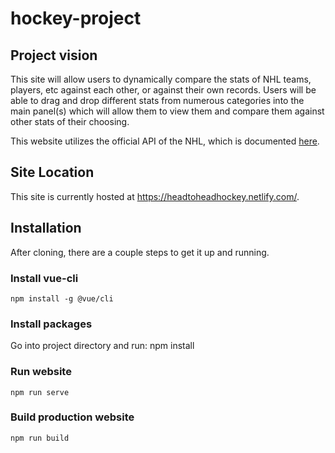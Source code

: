 # hockey-project

## Project vision
This site will allow users to dynamically compare the stats of NHL teams, players, etc against each other, or against their own records. Users will be able to drag and drop different stats from numerous categories into the main panel(s) which will allow them to view them and compare them against other stats of their choosing.

This website utilizes the official API of the NHL, which is documented [here](https://gitlab.com/dword4/nhlapi/tree/master).

## Site Location
This site is currently hosted at https://headtoheadhockey.netlify.com/.

## Installation
After cloning, there are a couple steps to get it up and running.

### Install vue-cli
    npm install -g @vue/cli

### Install packages
Go into project directory and run:
    npm install

### Run website
    npm run serve

### Build production website
    npm run build
